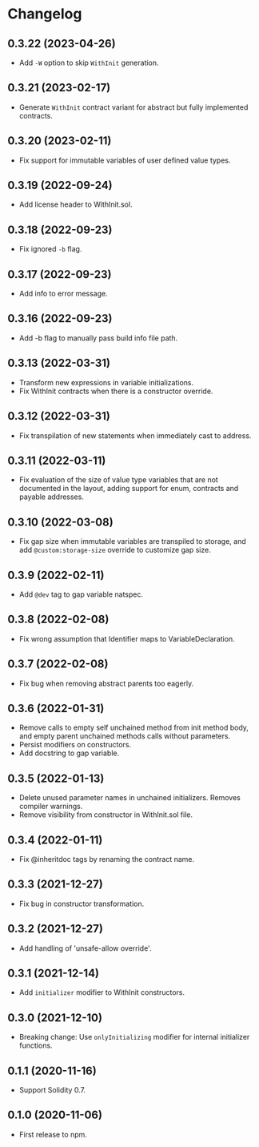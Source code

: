 # Changelog

## 0.3.22 (2023-04-26)

- Add `-W` option to skip `WithInit` generation.

## 0.3.21 (2023-02-17)

- Generate `WithInit` contract variant for abstract but fully implemented contracts.

## 0.3.20 (2023-02-11)

- Fix support for immutable variables of user defined value types.

## 0.3.19 (2022-09-24)

- Add license header to WithInit.sol.

## 0.3.18 (2022-09-23)

- Fix ignored `-b` flag.

## 0.3.17 (2022-09-23)

- Add info to error message.

## 0.3.16 (2022-09-23)

- Add -b flag to manually pass build info file path.

## 0.3.13 (2022-03-31)

- Transform new expressions in variable initializations.
- Fix WithInit contracts when there is a constructor override.

## 0.3.12 (2022-03-31)

- Fix transpilation of new statements when immediately cast to address.

## 0.3.11 (2022-03-11)

- Fix evaluation of the size of value type variables that are not documented in the layout, adding support for enum, contracts and payable addresses.

## 0.3.10 (2022-03-08)

- Fix gap size when immutable variables are transpiled to storage, and add `@custom:storage-size` override to customize gap size.

## 0.3.9 (2022-02-11)

- Add `@dev` tag to gap variable natspec.

## 0.3.8 (2022-02-08)

- Fix wrong assumption that Identifier maps to VariableDeclaration.

## 0.3.7 (2022-02-08)

- Fix bug when removing abstract parents too eagerly.

## 0.3.6 (2022-01-31)

- Remove calls to empty self unchained method from init method body, and empty parent unchained methods calls without parameters.
- Persist modifiers on constructors.
- Add docstring to gap variable.

## 0.3.5 (2022-01-13)

- Delete unused parameter names in unchained initializers. Removes compiler warnings.
- Remove visibility from constructor in WithInit.sol file.

## 0.3.4 (2022-01-11)

- Fix @inheritdoc tags by renaming the contract name.

## 0.3.3 (2021-12-27)

- Fix bug in constructor transformation.

## 0.3.2 (2021-12-27)

- Add handling of 'unsafe-allow override'.

## 0.3.1 (2021-12-14)

- Add `initializer` modifier to WithInit constructors.

## 0.3.0 (2021-12-10)

- Breaking change: Use `onlyInitializing` modifier for internal initializer functions.

## 0.1.1 (2020-11-16)

- Support Solidity 0.7.

## 0.1.0 (2020-11-06)

- First release to npm.
